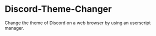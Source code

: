 # Discord-Theme-Changer
Change the theme of Discord on a web browser by using an userscript manager.
